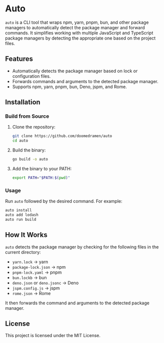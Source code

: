 # Auto

`auto` is a CLI tool that wraps npm, yarn, pnpm, bun, and other package managers to automatically detect the package manager and forward commands. It simplifies working with multiple JavaScript and TypeScript package managers by detecting the appropriate one based on the project files.

## Features
- Automatically detects the package manager based on lock or configuration files.
- Forwards commands and arguments to the detected package manager.
- Supports npm, yarn, pnpm, bun, Deno, jspm, and Rome.

## Installation

### Build from Source
1. Clone the repository:
   ```bash
   git clone https://github.com/doomedramen/auto
   cd auto
   ```
2. Build the binary:
   ```bash
   go build -o auto
   ```
3. Add the binary to your PATH:
   ```bash
   export PATH="$PATH:$(pwd)"
   ```

### Usage
Run `auto` followed by the desired command. For example:
```bash
auto install
auto add lodash
auto run build
```

## How It Works
`auto` detects the package manager by checking for the following files in the current directory:
- `yarn.lock` → yarn
- `package-lock.json` → npm
- `pnpm-lock.yaml` → pnpm
- `bun.lockb` → bun
- `deno.json` or `deno.jsonc` → Deno
- `jspm.config.js` → jspm
- `rome.json` → Rome

It then forwards the command and arguments to the detected package manager.

## License
This project is licensed under the MIT License.
